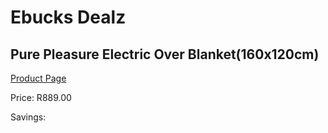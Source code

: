 
# Ebucks Dealz
## Pure Pleasure Electric Over Blanket(160x120cm)
[Product Page](https://www.ebucks.com/web/shop/productSelected.do?prodId=1136306391&catId=704982758)

Price: R889.00

Savings: 


	